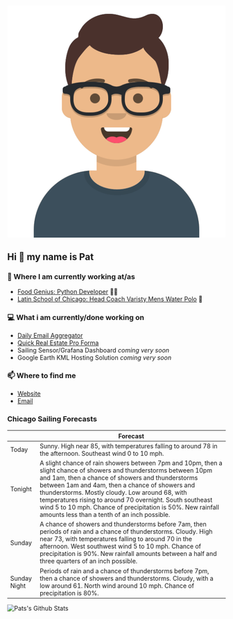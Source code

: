 [![Social banner for p-j-falconer](https://raw.githubusercontent.com/P-J-FALCONER/P-J-FALCONER/master/assets/avataaars.svg)](https://patfalconer.com/)
## Hi :wave: my name is Pat

### 💼 Where I am currently working at/as
- [Food Genius: Python Developer](https://getfoodgenius.com/) 🍔🐍
- [Latin School of Chicago: Head Coach Varisty Mens Water Polo](https://www.latinschool.org/) 🤽


### 💻 What i am currently/done working on
 - [Daily Email Aggregator](https://github.com/P-J-FALCONER/dott_daily_mail)
 - [Quick Real Estate Pro Forma](https://github.com/P-J-FALCONER/henry)
 - Sailing Sensor/Grafana Dashboard *coming very soon*
 - Google Earth KML Hosting Solution *coming very soon*

### 📫 Where to find me
 - [Website](https://patfalconer.com/)
 - [Email](mailto:patrick.j.falconer@gmail.com)


### Chicago Sailing Forecasts
|   | Forecast  |
|---|---|
| Today | Sunny. High near 85, with temperatures falling to around 78 in the afternoon. Southeast wind 0 to 10 mph. |
| Tonight | A slight chance of rain showers between 7pm and 10pm, then a slight chance of showers and thunderstorms between 10pm and 1am, then a chance of showers and thunderstorms between 1am and 4am, then a chance of showers and thunderstorms. Mostly cloudy. Low around 68, with temperatures rising to around 70 overnight. South southeast wind 5 to 10 mph. Chance of precipitation is 50%. New rainfall amounts less than a tenth of an inch possible. |
| Sunday | A chance of showers and thunderstorms before 7am, then periods of rain and a chance of thunderstorms. Cloudy. High near 73, with temperatures falling to around 70 in the afternoon. West southwest wind 5 to 10 mph. Chance of precipitation is 90%. New rainfall amounts between a half and three quarters of an inch possible. |
| Sunday Night | Periods of rain and a chance of thunderstorms before 7pm, then a chance of showers and thunderstorms. Cloudy, with a low around 61. North wind around 10 mph. Chance of precipitation is 80%. |

![Pats's Github Stats](https://github-readme-stats.vercel.app/api?username=p-j-falconer&show_icons=true&theme=radical)
